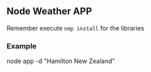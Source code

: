 ## Node Weather APP

Remember execute ```nmp install``` for the libraries 

### Example 
node app -d "Hamilton New Zealand"